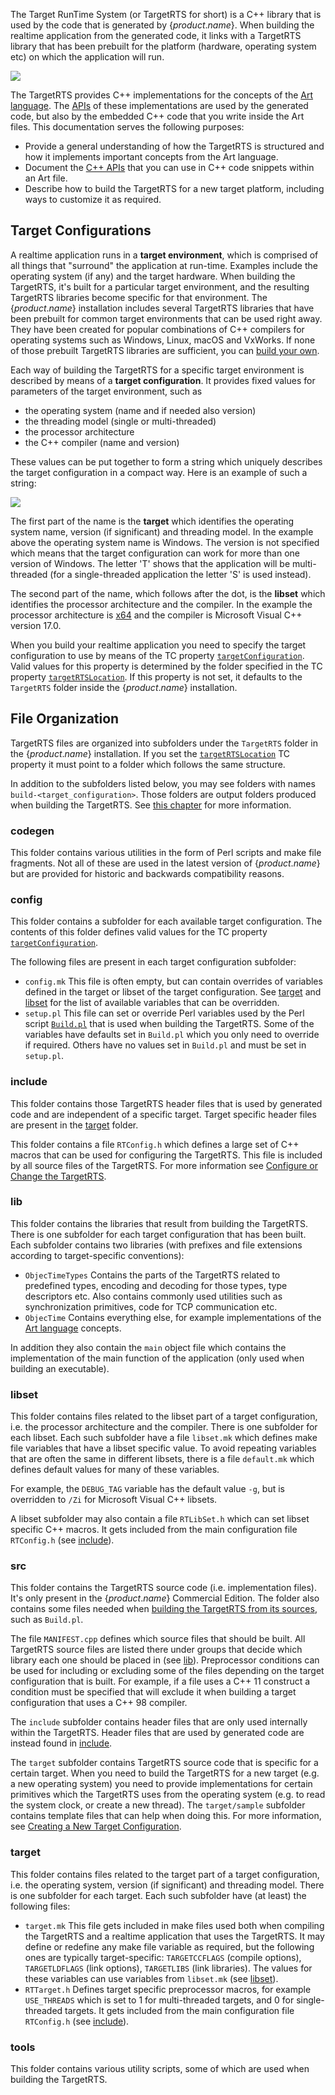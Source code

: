 The Target RunTime System (or TargetRTS for short) is a C++ library that is used by the code that is generated by {$product.name$}. When building the realtime application from the generated code, it links with a TargetRTS library that has been prebuilt for the platform (hardware, operating system etc) on which the application will run.

![](../art-lang/images/TargetRTS.png)

The TargetRTS provides C++ implementations for the concepts of the [Art language](../art-lang). The [APIs](../targetrts-api/index.html) of these implementations are used by the generated code, but also by the embedded C++ code that you write inside the Art files. This documentation serves the following purposes:

* Provide a general understanding of how the TargetRTS is structured and how it implements important concepts from the Art language.
* Document the [C++ APIs](../targetrts-api/index.html) that you can use in C++ code snippets within an Art file.
* Describe how to build the TargetRTS for a new target platform, including ways to customize it as required.

## Target Configurations
A realtime application runs in a **target environment**, which is comprised of all things that "surround" the application at run-time. Examples include the operating system (if any) and the target hardware. When building the TargetRTS, it's built for a particular target environment, and the resulting TargetRTS libraries become specific for that environment. The {$product.name$} installation includes several TargetRTS libraries that have been prebuilt for common target environments that can be used right away. They have been created for popular combinations of C++ compilers for operating systems such as Windows, Linux, macOS and VxWorks. If none of those prebuilt TargetRTS libraries are sufficient, you can [build your own](build.md#creating-a-new-target-configuration).

Each way of building the TargetRTS for a specific target environment is described by means of a **target configuration**. It provides fixed values for parameters of the target environment, such as

* the operating system (name and if needed also version)
* the threading model (single or multi-threaded)
* the processor architecture
* the C++ compiler (name and version)

These values can be put together to form a string which uniquely describes the target configuration in a compact way. Here is an example of such a string:

![](images/target_config_name.png)

The first part of the name is the **target** which identifies the operating system name, version (if significant) and threading model. In the example
above the operating system name is Windows. The version is not specified which
means that the target configuration can work for more than one version of Windows.
The letter 'T' shows that the application will be multi-threaded (for a single-threaded application the letter 'S' is used instead).

The second part of the name, which follows after the dot, is the **libset** which identifies the processor architecture and the compiler. In the example the processor architecture is [x64](https://en.wikipedia.org/wiki/X86-64) and the compiler is Microsoft Visual C++ version 17.0.

When you build your realtime application you need to specify the target configuration to use by means of the TC property [`targetConfiguration`](../building/transformation-configurations.md#targetconfiguration). Valid values for this property is determined by the folder specified in the TC property [`targetRTSLocation`](../building/transformation-configurations.md#targetrtslocation). If this property is not set, it defaults to the `TargetRTS` folder inside the {$product.name$} installation.

## File Organization
TargetRTS files are organized into subfolders under the `TargetRTS` folder in the {$product.name$} installation. If you set the [`targetRTSLocation`](../building/transformation-configurations.md#targetrtslocation) TC property it must point to a folder which follows the same structure.

In addition to the subfolders listed below, you may see folders with names `build-<target_configuration>`. Those folders are output folders produced when building the TargetRTS. See [this chapter](build.md#build) for more information.

### codegen
This folder contains various utilities in the form of Perl scripts and make file fragments. Not all of these are used in the latest version of {$product.name$} but are provided for historic and backwards compatibility reasons.

### config
This folder contains a subfolder for each available target configuration. The contents of this folder defines valid values for the TC property [`targetConfiguration`](../building/transformation-configurations.md#targetconfiguration).

The following files are present in each target configuration subfolder:

* `config.mk` This file is often empty, but can contain overrides of variables defined in the target or libset of the target configuration. See [target](#target) and [libset](#libset) for the list of available variables that can be overridden.
* `setup.pl` This file can set or override Perl variables used by the Perl script [`Build.pl`](build.md#build) that is used when building the TargetRTS. Some of the variables have defaults set in `Build.pl` which you only need to override if required. Others have no values set in `Build.pl` and must be set in `setup.pl`.

### include
This folder contains those TargetRTS header files that is used by generated code and are independent of a specific target. Target specific header files are present in the [target](#target) folder.

This folder contains a file `RTConfig.h` which defines a large set of C++ macros that can be used for configuring the TargetRTS. This file is included by all source files of the TargetRTS. For more information see [Configure or Change the TargetRTS](build.md#configure-or-change-the-targetrts).

### lib
This folder contains the libraries that result from building the TargetRTS. There is one subfolder for each target configuration that has been built. Each subfolder contains two libraries (with prefixes and file extensions according to target-specific conventions):

* `ObjecTimeTypes` Contains the parts of the TargetRTS related to predefined types, encoding and decoding for those types, type descriptors etc. Also contains commonly used utilities such as synchronization primitives, code for TCP communication etc.
* `ObjecTime` Contains everything else, for example implementations of the [Art language](../art-lang/index.md) concepts.

In addition they also contain the `main` object file which contains the implementation of the main function of the application (only used when building an executable).

### libset
This folder contains files related to the libset part of a target configuration, i.e. the processor architecture and the compiler. There is one subfolder for each libset. Each such subfolder have a file `libset.mk` which defines make file variables that have a libset specific value. To avoid repeating variables that are often the same in different libsets, there is a file `default.mk` which defines default values for many of these variables.

For example, the `DEBUG_TAG` variable has the default value `-g`, but is overridden to `/Zi` for Microsoft Visual C++ libsets.

A libset subfolder may also contain a file `RTLibSet.h` which can set libset specific C++ macros. It gets included from the main configuration file `RTConfig.h` (see [include](#include)).

### src
This folder contains the TargetRTS source code (i.e. implementation files). It's only present in the {$product.name$} Commercial Edition. The folder also contains some files needed when [building the TargetRTS from its sources](build.md#build), such as `Build.pl`.

The file `MANIFEST.cpp` defines which source files that should be built. All TargetRTS source files are listed there under groups that decide which library each one should be placed in (see [lib](#lib)). Preprocessor conditions can be used for including or excluding some of the files depending on the target configuration that is built. For example, if a file uses a C++ 11 construct a condition must be specified that will exclude it when building a target configuration that uses a C++ 98 compiler.

The `include` subfolder contains header files that are only used internally within the TargetRTS. Header files that are used by generated code are instead found in [include](#include).

The `target` subfolder contains TargetRTS source code that is specific for a certain target. When you need to build the TargetRTS for a new target (e.g. a new operating system) you need to provide implementations for certain primitives which the TargetRTS uses from the operating system (e.g. to read the system clock, or create a new thread). The `target/sample` subfolder contains template files that can help when doing this. For more information, see [Creating a New Target Configuration](build.md#creating-a-new-target-configuration).

### target
This folder contains files related to the target part of a target configuration, i.e. the operating system, version (if significant) and threading model. There is one subfolder for each target. Each such subfolder have (at least) the following files:

* `target.mk` This file gets included in make files used both when compiling the TargetRTS and a realtime application that uses the TargetRTS. It may define or redefine any make file variable as required, but the following ones are typically target-specific: `TARGETCCFLAGS` (compile options), `TARGETLDFLAGS` (link options), `TARGETLIBS` (link libraries). The values for these variables can use variables from `libset.mk` (see [libset](#libset)).
* `RTTarget.h` Defines target specific preprocessor macros, for example `USE_THREADS` which is set to 1 for multi-threaded targets, and 0 for single-threaded targets. It gets included from the main configuration file `RTConfig.h` (see [include](#include)).

### tools
This folder contains various utility scripts, some of which are used when building the TargetRTS.


